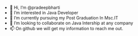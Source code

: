 - 👋 Hi, I’m @pradeepbharti 
- 👀 I’m interested in Java Developer 
- 🌱 I’m currently pursuing my Post Graduation In Msc.IT
- 💞️ I’m looking to collaborate on Java Intership at any company 
- 📫 On github we will get my information to reach me out. 

<!---
pradeepbharti/pradeepbharti is a ✨ special ✨ repository because its `README.md` (this file) appears on your GitHub profile.
You can click the Preview link to take a look at your changes.
--->
